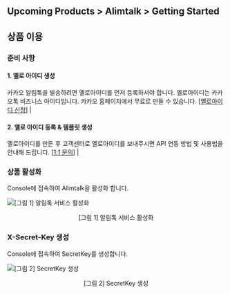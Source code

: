 ## Upcoming Products > Alimtalk > Getting Started

## 상품 이용

### 준비 사항
#### 1. 옐로 아이디 생성
카카오 알림톡을 발송하려면 옐로아이디를 먼저 등록하셔야 합니다. 옐로아이디는 카카오톡 비즈니스 아이디입니다. 카카오 홈페이지에서 무료로 만들 수 있습니다. [[옐로아이디 신청](https://yellowid.kakao.com)] |

#### 2. 옐로 아이디 등록 & 템플릿 생성
옐로아이디를 만든 후 고객센터로 옐로아이디를 보내주시면 API 연동 방법 및 사용법을 안내해 드립니다. [[1:1 문의](https://cloud.toast.com/support/inquiry)] |

### 상품 활성화

Console에 접속하여 Alimtalk을 활성화 합니다.

![[그림 1] 알림톡 서비스 활성화](http://static.toastoven.net/prod_alimtalk/image_01.png)
<center>[그림 1] 알림톡 서비스 활성화</center>

### X-Secret-Key 생성
Console에 접속하여 SecretKey를 생성합니다.

![[그림 2] SecretKey 생성](http://static.toastoven.net/prod_alimtalk/image_02.png)
<center>[그림 2] SecretKey 생성</center>
